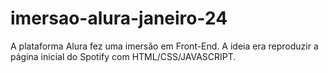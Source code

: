 # imersao-alura-janeiro-24
 A plataforma Alura fez uma imersão em Front-End. A ideia era reproduzir a página inicial do Spotify com HTML/CSS/JAVASCRIPT.
